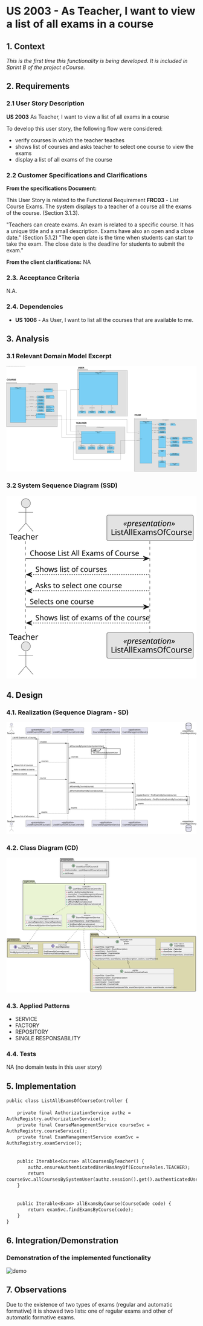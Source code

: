 # US 2003 - As Teacher, I want to view a list of all exams in a course

## 1. Context

*This is the first time this functionality is being developed. It is included in Sprint B of the project eCourse.*

## 2. Requirements

### 2.1 User Story Description

**US 2003** As Teacher, I want to view a list of all exams in a course

To develop this user story, the following flow were considered:
- verify courses in which the teacher teaches  
- shows list of courses and asks teacher to select one course to view the exams
- display a list of all exams of the course

### 2.2 Customer Specifications and Clarifications ###

**From the specifications Document:**

This User Story is related to the Functional Requirement **FRC03** - List Course Exams. The system displays to a teacher of a course all the exams of the course. (Section 3.1.3).

"Teachers can create exams. An exam is related to a specific course. It has a unique title and a small description. Exams have also an open and a close date." (Section 5.1.2)
"The open date is the time when students can start to take the exam. The close date is the deadline for students to submit the exam."

**From the client clarifications:**
NA


### 2.3. Acceptance Criteria ###
N.A.

### 2.4. Dependencies ###

* **US 1006** - As User, I want to list all the courses that are available to me.

## 3. Analysis

### 3.1 Relevant Domain Model Excerpt

![DM excerpt](us2003_DM.svg "A Domain Model Excerpt")

### 3.2 System Sequence Diagram (SSD)

![SSD](us2003_SSD.svg "A System Sequence Diagram")

## 4. Design

### 4.1. Realization (Sequence Diagram - SD)

![SD](us2003_SD.svg "A Sequence Diagram")

### 4.2. Class Diagram (CD)

![a class diagram](us2003_CD.svg "A Class Diagram")

### 4.3. Applied Patterns

* SERVICE
* FACTORY
* REPOSITORY
* SINGLE RESPONSABILITY

### 4.4. Tests

NA (no domain tests in this user story)

## 5. Implementation

```
public class ListAllExamsOfCourseController {

    private final AuthorizationService authz = AuthzRegistry.authorizationService();
    private final CourseManagementService courseSvc = AuthzRegistry.courseService();
    private final ExamManagementService examSvc = AuthzRegistry.examService();


    public Iterable<Course> allCoursesByTeacher() {
        authz.ensureAuthenticatedUserHasAnyOf(EcourseRoles.TEACHER);
        return courseSvc.allCoursesBySystemUser(authz.session().get().authenticatedUser());
    }


    public Iterable<Exam> allExamsByCourse(CourseCode code) {
        return examSvc.findExamsByCourse(code);
    }
}

````

## 6. Integration/Demonstration

### Demonstration of the implemented functionality
![demo](2003_demo.png "Demonstration")

## 7. Observations
Due to the existence of two types of exams (regular and automatic formative) it is showed two lists: one of regular
exams and other of automatic formative exams.
